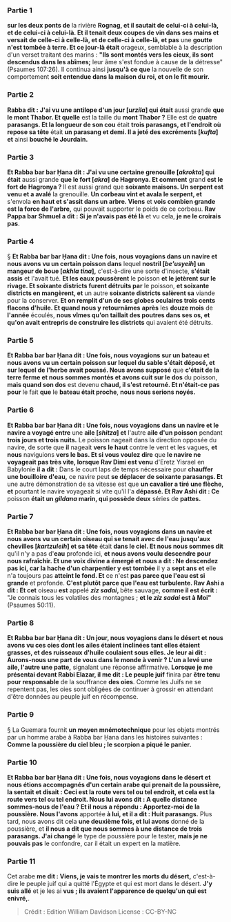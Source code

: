 
### Partie 1
<b>sur les deux ponts de</b> la rivière <b>Rognag, et il sautait de celui-ci à celui-là, et de celui-ci à celui-là. Et il tenait deux coupes de vin dans ses mains et versait de celle-ci à celle-là, et de celle-ci à celle-là, et pas</b> une <b>goutte n'est tombée à terre. Et ce jour-là était</b> orageux, semblable à la description d'un verset traitant des marins : <b>"Ils sont montés vers les cieux, ils sont descendus dans les abîmes;</b> leur âme s'est fondue à cause de la détresse" (Psaumes 107:26). Il continua ainsi <b>jusqu'à ce que</b> la nouvelle de son comportement <b>soit entendue dans la maison du roi, et on le fit mourir.</b>

### Partie 2
<b>Rabba dit : J'ai vu une antilope d'un jour [<i>urzila</i>] qui était</b> aussi grande <b>que le mont Thabor. Et quelle</b> est la taille du <b>mont Thabor ?</b> Elle est de <b>quatre parasangs. Et la longueur de son cou</b> était <b>trois parasangs, et l'endroit où repose sa tête</b> était <b>un parasang et demi. Il a jeté des excréments [<i>kufta</i>] et</b> ainsi <b>bouché le Jourdain.</b>

### Partie 3
<b>Et Rabba bar bar Ḥana dit : J'ai vu une certaine grenouille [<i>akrokta</i>] qui était</b> aussi grande <b>que le fort [<i>akra</i>] de Hagronya. Et comment</b> grand <b>est le fort de Hagronya ? </b> Il est aussi grand que <b>soixante maisons. Un serpent est venu et a avalé</b> la grenouille. <b>Un corbeau vint et avala le serpent, et</b> s'envola <b>en haut et s'assit dans un arbre. Viens</b> et <b>vois combien grande est la force de l'arbre,</b> qui pouvait supporter le poids de ce corbeau. <b>Rav Pappa bar Shmuel a dit : Si je n'avais pas été là</b> et vu cela, <b>je ne le croirais pas</b>.

### Partie 4
§ <b>Et Rabba bar bar Ḥana dit : Une fois, nous voyagions dans un navire et nous avons vu un certain poisson dans</b> lequel <b>nostril [<i>be'usyeih</i>] un mangeur de boue [<i>akhla tina</i>],</b> c'est-à-dire une sorte d'insecte, <b>s'était assis</b> et l'avait tué. <b>Et les eaux poussèrent</b> le poisson <b>et le jetèrent sur le rivage. Et soixante districts furent détruits par</b> le poisson, <b>et soixante districts en mangèrent, et</b> un autre <b>soixante districts salèrent sa</b> viande pour la conserver. <b>Et on remplit d'un de ses globes oculaires trois cents flacons d'huile. Et quand nous y retournâmes</b> <b>après</b> les <b>douze mois</b> de <b>l'année</b> écoulés, <b>nous vîmes qu'on taillait des poutres dans ses os, et qu'on avait entrepris de construire les districts</b> qui avaient été détruits.

### Partie 5
<b>Et Rabba bar bar Ḥana dit : Une fois, nous voyagions sur un bateau et nous avons vu un certain poisson sur lequel du sable s'était déposé, et sur lequel de l'herbe avait poussé. Nous avons supposé</b> que <b>c'était de la terre ferme et nous sommes montés et avons cuit sur le dos</b> du poisson, <b>mais quand son dos</b> est devenu <b>chaud, il s'est retourné. Et n'était-ce pas pour</b> le fait <b>que</b> le <b>bateau était proche</b>, <b>nous nous serions noyés.</b>

### Partie 6
<b>Et Rabba bar bar Ḥana dit : Une fois, nous voyagions dans un navire et le navire a voyagé entre</b> une <b>aile [<i>shitza</i>] et</b> l'autre <b>aile d'un poisson</b> pendant <b>trois jours et trois nuits.</b> Le poisson nageait dans la direction opposée du navire, de sorte que <b>il</b> nageait <b>vers le haut</b> contre le vent et les vagues, <b>et nous</b> naviguions <b>vers le bas. Et si vous voulez dire</b> que <b>le navire ne voyageait pas très vite, lorsque Rav Dimi est venu</b> d'Eretz Yisrael en Babylonie <b>il a dit :</b> Dans le court laps de temps nécessaire pour <b>chauffer une bouilloire d'eau,</b> ce navire peut <b>se déplacer de soixante parasangs. Et</b> une autre démonstration de sa vitesse est que <b>un cavalier a tiré une flèche, et</b> pourtant le navire voyageait si vite qu'il l'a <b>dépassé. Et Rav Ashi dit : Ce</b> poisson <b>était un <i>gildana</i> marin, qui possède deux</b> séries de <b>pattes.</b>

### Partie 7
<b>Et Rabba bar bar Ḥana dit : Une fois, nous voyagions dans un navire et nous avons vu un certain oiseau qui se tenait avec de l'eau jusqu'aux chevilles [<i>kartzuleih</i>] et sa tête</b> était <b>dans le ciel. Et nous nous sommes dit</b> qu'il n'y a pas</b> d'<b>eau</b> profonde ici, <b>et nous avons voulu descendre pour nous rafraîchir. Et une voix divine a émergé et nous a dit : Ne descendez pas ici, car la hache d'un charpentier y est tombée</b> il y a <b>sept ans</b> <b>et</b> elle n'a toujours pas <b>atteint le fond. Et</b> ce n'est <b>pas parce que l'eau est si grande</b> et profonde. <b>C'est plutôt</b> <b>parce que l'eau est turbulente. Rav Ashi a dit : Et cet</b> oiseau <b>est</b> appelé <b><i>ziz sadai</i>, </b> bête sauvage, <b>comme il est écrit :</b> "Je connais tous les volatiles des montagnes ; <b>et le <i>ziz sadai</i> est à Moi"</b> (Psaumes 50:11).

### Partie 8
<b>Et Rabba bar bar Ḥana dit : Un jour, nous voyagions dans le désert et nous avons vu ces oies dont les ailes étaient inclinées tant elles étaient grasses, et des ruisseaux d'huile coulaient sous elles. Je leur ai dit : Aurons-nous une part de vous dans le monde à venir ? L'un a levé une aile, l'autre une patte,</b> signalant une réponse affirmative. <b>Lorsque je me présentai devant Rabbi Elazar, il me dit : Le peuple juif</b> finira par <b>être tenu pour responsable</b> de la souffrance <b>des oies</b>. Comme les Juifs ne se repentent pas, les oies sont obligées de continuer à grossir en attendant d'être données au peuple juif en récompense.

### Partie 9
§ La Guemara fournit <b>un moyen mnémotechnique</b> pour les objets montrés par un homme arabe à Rabba bar Ḥana dans les histoires suivantes : <b>Comme la poussière du ciel bleu ; le scorpion a piqué le panier.</b>

### Partie 10
<b>Et Rabba bar bar Ḥana dit : Une fois, nous voyagions dans le désert et nous étions accompagnés d'un certain arabe qui prenait de la poussière, la sentait et disait : Ceci est la route vers tel ou tel endroit, et cela est la route vers tel ou tel endroit. Nous lui avons dit : A quelle distance sommes-nous de l'eau ? Et il nous a répondu : Apportez-moi de la poussière. Nous l'avons</b> apportée <b>à lui, et il a dit : Huit parasangs.</b> Plus tard, nous avons dit cela <b>une deuxième fois, et lui avons</b> donné de la poussière, et <b>il nous a dit que nous sommes à une distance de trois parasangs. J'ai changé</b> le type de poussière pour le tester, <b>mais je ne pouvais pas</b> le confondre,</b> car il était un expert en la matière.

### Partie 11
Cet arabe <b>me dit : Viens, je vais te montrer les morts du désert,</b> c'est-à-dire le peuple juif qui a quitté l'Égypte et qui est mort dans le désert. <b>J'y suis allé</b> et je les ai <b>vus ; ils avaient l'apparence de quelqu'un qui est enivré,</b>.

>Crédit : Edition William Davidson
>License : CC-BY-NC